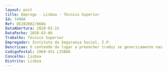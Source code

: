 ```yaml
--- 
layout: post
title: Emprego - Lisboa - Técnico Superior
Id: 74968
Ref: OE202002/0666
DataAbertura: 2020-02-21
DataFecho: 2020-03-06
Trabalho: Técnico Superior
Empregador: Instituto da Segurança Social, I.P.
Descricao: O conteúdo do lugar a preencher traduz se genericamente nas competênciaslegalmente definidas no anexo referido no nº 2 e na alínea a) do n.º 1 do artigo88.º da LTFP, na carreira e categoria de técnico superior  exercício de funçõesde grau de complexidade 3, na área de atuação de Apoio Jurídico e Contencioso
CodigoPostal: 1069-451 LISBOA
Concelho: Lisboa
Distrito: Lisboa
--- 
```

